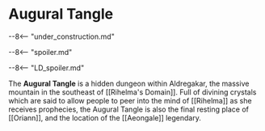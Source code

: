 # Augural Tangle

--8<-- "under_construction.md"

--8<-- "spoiler.md"

--8<-- "LD_spoiler.md"

The **Augural Tangle** is a hidden dungeon within Aldregakar, the massive mountain in the southeast of [[Rihelma's Domain]]. Full of divining crystals which are said to allow people to peer into the mind of [[Rihelma]] as she receives prophecies, the Augural Tangle is also the final resting place of [[Oriann]], and the location of the [[Aeongale]] legendary.

